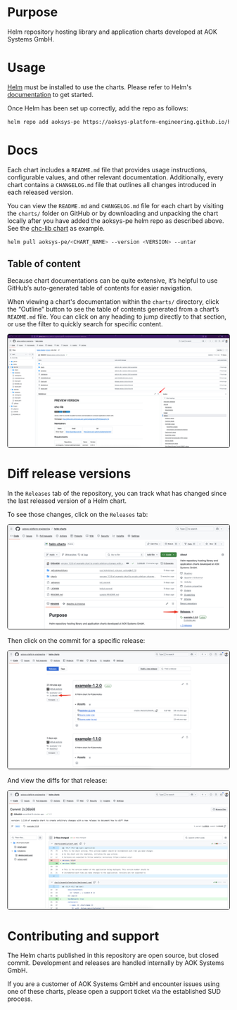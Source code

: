 # Purpose
Helm repository hosting library and application charts developed at AOK Systems GmbH.

# Usage
[Helm](https://helm.sh) must be installed to use the charts.  Please refer to
Helm's [documentation](https://helm.sh/docs) to get started.

Once Helm has been set up correctly, add the repo as follows:

```bash
helm repo add aoksys-pe https://aoksys-platform-engineering.github.io/helm-charts
```

# Docs
Each chart includes a ``README.md`` file that provides usage instructions, configurable values, and other relevant documentation.
Additionally, every chart contains a ``CHANGELOG.md`` file that outlines all changes introduced in each released version.

You can view the ``README.md`` and ``CHANGELOG.md`` file for each chart by visiting the ``charts/`` folder on GitHub
or by downloading and unpacking the chart locally after you have added the aoksys-pe helm repo as described above. See the
[chc-lib chart](https://github.com/aoksys-platform-engineering/helm-charts/tree/main/charts/chc-lib) as example.

```bash
helm pull aoksys-pe/<CHART_NAME> --version <VERSION> --untar
```

## Table of content
Because chart documentations can be quite extensive, it’s helpful to use GitHub’s auto-generated table of contents for easier navigation.

When viewing a chart's documentation within the ``charts/`` directory, click the “Outline” button to see the table of contents generated from a chart’s ``README.md`` file.
You can click on any heading to jump directly to that section, or use the filter to quickly search for specific content.

<img src="images/toc-readme.jpg" alt="" style="border: 1px solid black; border-radius: 4px;">

# Diff release versions
In the ``Releases`` tab of the repository, you can track what has changed since the last released version of a Helm chart.

To see those changes, click on the ``Releases`` tab:

<img src="images/diff-releases-1.jpg" alt="" style="border: 1px solid black; border-radius: 4px;">

Then click on the commit for a specific release:

<img src="images/diff-releases-2.jpg" alt="" style="border: 1px solid black; border-radius: 4px;">

And view the diffs for that release:

<img src="images/diff-releases-3.jpg" alt="" style="border: 1px solid black; border-radius: 4px;">

# Contributing and support
The Helm charts published in this repository are open source, but closed commit.
Development and releases are handled internally by AOK Systems GmbH.

If you are a customer of AOK Systems GmbH and encounter issues using one of these charts,
please open a support ticket via the established SUD process.
